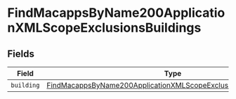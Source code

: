 # FindMacappsByName200ApplicationXMLScopeExclusionsBuildings


## Fields

| Field                                                                                                                                                               | Type                                                                                                                                                                | Required                                                                                                                                                            | Description                                                                                                                                                         |
| ------------------------------------------------------------------------------------------------------------------------------------------------------------------- | ------------------------------------------------------------------------------------------------------------------------------------------------------------------- | ------------------------------------------------------------------------------------------------------------------------------------------------------------------- | ------------------------------------------------------------------------------------------------------------------------------------------------------------------- |
| `building`                                                                                                                                                          | [FindMacappsByName200ApplicationXMLScopeExclusionsBuildingsBuilding](../../models/operations/findmacappsbyname200applicationxmlscopeexclusionsbuildingsbuilding.md) | :heavy_minus_sign:                                                                                                                                                  | N/A                                                                                                                                                                 |
